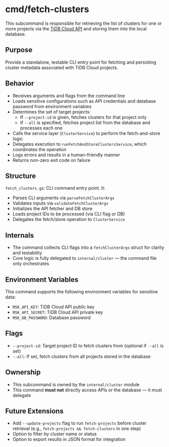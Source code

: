 # cmd/fetch-clusters

This subcommand is responsible for retrieving the list of clusters for one or more projects
via the [TiDB Cloud API](https://docs.pingcap.com/tidbcloud/api/v1beta/#tag/Cluster/operation/ListClusters)
and storing them into the local database.

## Purpose

Provide a standalone, testable CLI entry point for fetching and persisting cluster metadata
associated with TiDB Cloud projects.

## Behavior

* Receives arguments and flags from the command line
* Loads sensitive configurations such as API credentials and database password from environment variables
* Determines the set of target projects:
  - If `--project-id` is given, fetches clusters for that project only
  - If `--all` is specified, fetches project list from the database and processes each one
* Calls the service layer (`ClusterService`) to perform the fetch-and-store logic
* Delegates execution to `runFetchAndStoreClustersService`, which coordinates the operation
* Logs errors and results in a human-friendly manner
* Returns non-zero exit code on failure

## Structure

`fetch_clusters.go`: CLI command entry point. It:
- Parses CLI arguments via `parseFetchClusterArgs`
- Validates inputs via `validateFetchClusterArgs`
- Initializes the API fetcher and DB store
- Loads project IDs to be processed (via CLI flag or DB)
- Delegates the fetch/store operation to `ClusterService`

## Internals

* The command collects CLI flags into a `fetchClusterArgs` struct for clarity and testability
* Core logic is fully delegated to `internal/cluster` — the command file only orchestrates

## Environment Variables

This command supports the following environment variables for sensitive data:

- `MSK_API_KEY`: TiDB Cloud API public key
- `MSK_API_SECRET`: TiDB Cloud API private key
- `MSK_DB_PASSWORD`: Database password

## Flags

- `--project-id`: Target project ID to fetch clusters from (optional if `--all` is set)
- `--all`: If set, fetch clusters from all projects stored in the database

## Ownership

* This subcommand is owned by the `internal/cluster` module
* This command **must not** directly access APIs or the database — it must delegate

## Future Extensions

* Add `--update-projects` flag to run `fetch-projects` before cluster retrieval
  (e.g., `fetch-projects && fetch-clusters` in one step)
* Option to filter by cluster name or status
* Option to export results in JSON format for integration

